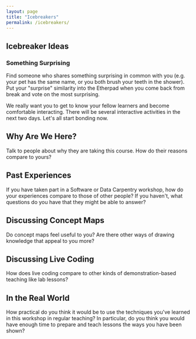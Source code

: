 ```yaml
---
layout: page
title: "Icebreakers"
permalink: /icebreakers/
---
```


## Icebreaker Ideas

### Something Surprising

Find someone who shares something surprising in common with you (e.g. your pet has the same name,
or you both brush your teeth in the shower). Put your "surprise" similarity into the Etherpad when
you come back from break and vote on the most surprising.

We really want you to get to know your fellow learners and become comfortable interacting. There
will be several interactive activities in the next two days. Let's all start bonding now.

## Why Are We Here?  

Talk to people about why they are taking this course.
How do their reasons compare to yours?

## Past Experiences

If you have taken part in a Software or Data Carpentry workshop,
how do your experiences compare to those of other people?
If you haven't,
what questions do you have that they might be able to answer?

## Discussing Concept Maps

Do concept maps feel useful to you?
Are there other ways of drawing knowledge that appeal to you more?

## Discussing Live Coding

How does live coding compare to other kinds of demonstration-based teaching
like lab lessons?

## In the Real World

How practical do you think it would be to use the techniques you've learned in this workshop
in regular teaching?
In particular,
do you think you would have enough time to prepare and teach lessons
the ways you have been shown?
